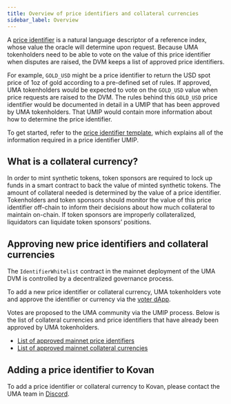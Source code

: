 ```yaml
---
title: Overview of price identifiers and collateral currencies
sidebar_label: Overview
---
```


A [price identifier](synthetic-tokens/glossary.md#price-identifier) is a natural language descriptor of a reference index, whose value the oracle will determine upon request.
Because UMA tokenholders need to be able to vote on the value of this price identifier when disputes are raised, the DVM keeps a list of approved price identifiers.

For example, `GOLD_USD` might be a price identifier to return the USD spot price of 1oz of gold according to a pre-defined set of rules. If approved, UMA tokenholders would be expected to vote on the `GOLD_USD` value when price requests are raised to the DVM.
The rules behind this `GOLD_USD` price identifier would be documented in detail in a UMIP that has been approved by UMA tokenholders.
That UMIP would contain more information about how to determine the price identifier.

To get started, refer to the [price identifier template](https://github.com/UMAprotocol/UMIPs/blob/master/price-identifier-template.md), which explains all of the information required in a price identifier UMIP.

## What is a collateral currency?

In order to mint synthetic tokens, token sponsors are required to lock up funds in a smart contract to back the value of minted synthetic tokens. The amount of collateral needed is determined by the value of a price identifier. Tokenholders and token sponsors should monitor the value of this price identifier off-chain to inform their decisions about how much collateral to maintain on-chain. If token sponsors are improperly collateralized, liquidators can liquidate token sponsors’ positions.

## Approving new price identifiers and collateral currencies

The `IdentifierWhitelist` contract in the mainnet deployment of the UMA DVM is controlled by a decentralized governance process.

To add a new price identifier or collateral currency, UMA tokenholders vote and approve the identifier or currency via the [voter dApp](https://vote.umaproject.org/).

Votes are proposed to the UMA community via the UMIP process. Below is the list of collateral currencies and price identifiers that have already been approved by UMA tokenholders. 

- [List of approved mainnet price identifiers](/uma-tokenholders/approved-price-identifiers)
- [List of approved mainnet collateral currencies](/uma-tokenholders/approved-collateral-currencies) 


## Adding a price identifier to Kovan

To add a price identifier or collateral currency to Kovan, please contact the UMA team in [Discord](https://discord.umaproject.org/).